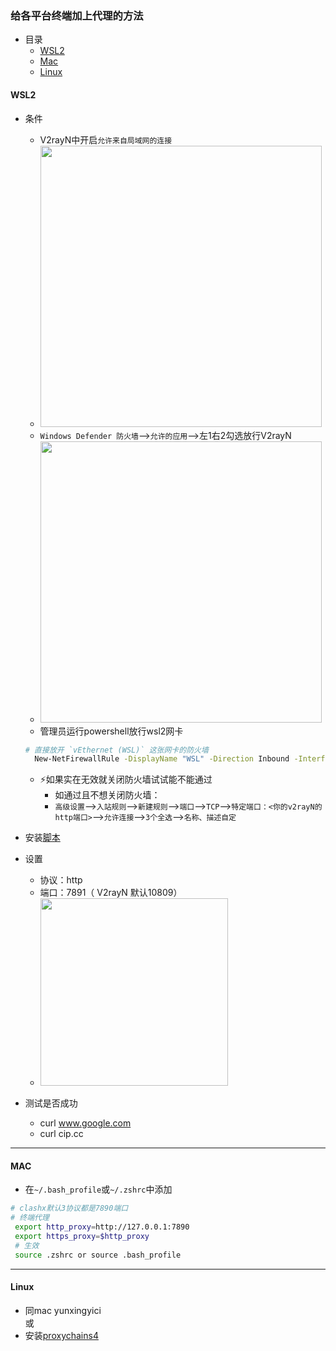 ### 给各平台终端加上代理的方法
- 目录
  - [WSL2](#)
  - [Mac](#MAC)
  - [Linux](#Linux)
#### WSL2
- 条件
  - V2rayN中开启`允许来自局域网的连接`    
  - <img src="https://user-images.githubusercontent.com/32185381/149700844-b2cafe75-1180-4158-8b81-fef0521d78b0.png" width="450"> 
  - `Windows Defender 防火墙`-->`允许的应用`-->左1右2勾选放行V2rayN   
  - <img src="https://user-images.githubusercontent.com/32185381/149701357-47b954c0-eb44-4d45-970c-44b0ddaa6ce0.png" width="450"> 
  - 管理员运行powershell放行wsl2网卡
  ```bash
  # 直接放开 `vEthernet (WSL)` 这张网卡的防火墙  
    New-NetFirewallRule -DisplayName "WSL" -Direction Inbound -InterfaceAlias "vEthernet (WSL)" -Action Allow
  ```
  - ⚡如果实在无效就关闭防火墙试试能不能通过
    - 如通过且不想关闭防火墙：
    - `高级设置`-->`入站规则`-->`新建规则`-->`端口`-->`TCP`-->`特定端口：<你的v2rayN的http端口>`-->`允许连接`-->`3个全选`-->`名称、描述自定`

- 安装[脚本](https://github.com/liang-0131/wsl2proxy/blob/master/README-zh.md)
- 设置
  - 协议：http
  - 端口：7891（ V2rayN 默认10809） 
  - <img src="https://user-images.githubusercontent.com/32185381/149701826-24401f7d-de82-4ffd-a8d8-a0648c845eff.png" width="300">
- 测试是否成功
  - curl www.google.com
  - curl cip.cc
---
#### MAC
- 在`~/.bash_profile`或`~/.zshrc`中添加
```bash
# clashx默认3协议都是7890端口
# 终端代理
 export http_proxy=http://127.0.0.1:7890
 export https_proxy=$http_proxy
 # 生效
 source .zshrc or source .bash_profile
```
---
#### Linux
- 同mac yunxingyici  
或
- 安装[proxychains4](https://github.com/rofl0r/proxychains-ng)
